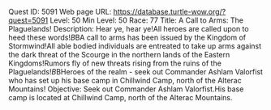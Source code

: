 Quest ID: 5091
Web page URL: https://database.turtle-wow.org/?quest=5091
Level: 50
Min Level: 50
Race: 77
Title: A Call to Arms: The Plaguelands!
Description: Hear ye, hear ye!All heroes are called upon to heed these words!$B$BA call to arms has been issued by the Kingdom of Stormwind!All able bodied individuals are entreated to take up arms against the dark threat of the Scourge in the northern lands of the Eastern Kingdoms!Rumors fly of new threats rising from the ruins of the Plaguelands!$B$BHeroes of the realm - seek out Commander Ashlam Valorfist who has set up his base camp in Chillwind Camp, north of the Alterac Mountains!
Objective: Seek out Commander Ashlam Valorfist.His base camp is located at Chillwind Camp, north of the Alterac Mountains.

